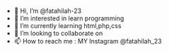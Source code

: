 - 👋 Hi, I’m @fatahilah-23
- 👀 I’m interested in learn programming
- 🌱 I’m currently learning html,php,css
- 💞️ I’m looking to collaborate on 
- 📫 How to reach me : MY Instagram @fatahilah_23

<!---
fatahilah-23/fatahilah-23 is a ✨ special ✨ repository because its `README.md` (this file) appears on your GitHub profile.
You can click the Preview link to take a look at your changes.
--->

